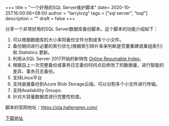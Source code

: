 +++
title = "一个好用的SQL Server维护脚本"
date= 2020-10-25T16:00:06+08:00
author = "larrylvzg"
tags = ["sql server", "tsql"]
description = ""
draft = false
+++

分享一个非常好用的SQL Server数据库备份脚本。这个脚本的功能介绍如下：
1. 可以根据数据库的大小来将备份文件分割成多个小文件。
2. 备份期间进行必要的索引优化(根据索引碎片率来判断是否要重建或重组索引)和 Statistics 更新。
3. 利用从SQL Server 2017开始的新特性 [Online Resumable Index](https://www.mssqltips.com/sqlservertip/4987/sql-server-2017-resumable-online-index-rebuilds/)。
4. 根据自上一次完整备份或事务日志备份时间点后修改了的数据量，进行智能的差异、事务日志备份。
5. 支持Linux平台
6. 支持直接备份到Azure Blob Storage云端，可以分割多个小文件进行传输。
7. 支持Availability Groups.
8. 针对大容量数据库进行完整性检查。

脚本的官网地址：https://ola.hallengren.com/

[下载地址](https://ola.hallengren.com/scripts/MaintenanceSolution.sql)